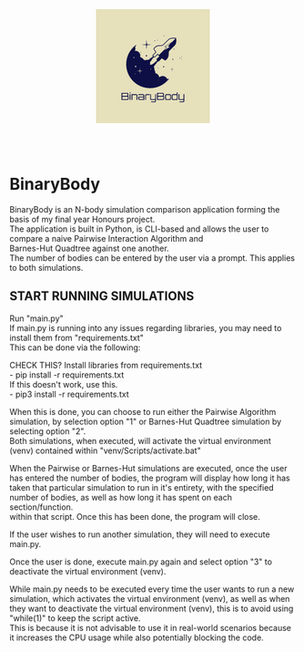 <p align = "center">
  <img src="/logos/BinaryBodyLogo.png" alt="BinaryBodyLogo" title="BinaryBodyLogo" style="width: 200px; height: 200px;">
</p>

<br><br>

# BinaryBody

<p>
  BinaryBody is an N-body simulation comparison application forming the basis of my final year Honours project.<br>
  The application is built in Python, is CLI-based and allows the user to compare a naive Pairwise Interaction Algorithm and <br>
  Barnes-Hut Quadtree against one another.<br>
  The number of bodies can be entered by the user via a prompt. This applies to both simulations. <br>

  ## START RUNNING SIMULATIONS
  Run "main.py"<br>
  If main.py is running into any issues regarding libraries, you may need to install them from "requirements.txt"<br>
  This can be done via the following:<br>

CHECK THIS?
  Install libraries from requirements.txt<br>
    - pip install -r requirements.txt <br>
  If this doesn't work, use this.<br>
    - pip3 install -r requirements.txt<br>
    
  When this is done, you can choose to run either the Pairwise Algorithm simulation, by selection option "1" or Barnes-Hut Quadtree simulation by selecting option "2".<br>
  Both simulations, when executed, will activate the virtual environment (venv) contained within "venv/Scripts/activate.bat"<br>

  When the Pairwise or Barnes-Hut simulations are executed, once the user has entered the number of bodies, the program will display how long it has taken that particular simulation to run in it's entirety, with the specified number of bodies, as well as how long it has spent on each section/function. <br>
  within that script. Once this has been done, the program will close. <br>

  If the user wishes to run another simulation, they will need to execute main.py.<br>

  Once the user is done, execute main.py again and select option "3" to deactivate the virtual environment (venv). <br>

  While main.py needs to be executed every time the user wants to run a new simulation, which activates the virtual environment (venv), as well as when they want to deactivate the virtual environment (venv), this is to avoid using "while(1)" to keep the script active. <br>
  This is because it is not advisable to use it in real-world scenarios because it increases the CPU usage while also potentially blocking the code.<br>
</p>

